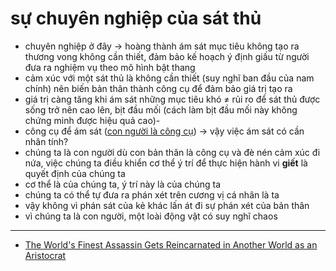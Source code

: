 # sự chuyên nghiệp của sát thủ

- chuyên nghiệp ở đây → hoàng thành ám sát mục tiêu không tạo ra thương vong không cần thiết, đảm bảo kế hoạch ý định giấu từ người đưa ra nghiệm vụ theo mô hình bật thang
- cảm xúc với một sát thủ là không cần thiết (suy nghĩ ban đầu của nam chính) nên biến bản thân thành công cụ để đảm bảo giá trị tạo ra
- giá trị càng tăng khi ám sát những mục tiêu khó ≠ rủi ro để sát thủ được sống trở nên cao lên, bịt đầu mối (cách làm bịt đầu mối này không chứng minh được hiệu quả cao)-
- công cụ để ám sát ([con người là công cụ](20220216231352.md)) → vậy việc ám sát có cần nhân tính?
- chúng ta là con người dù con bản thân là công cụ và đè nén cảm xúc đi nứa, việc chúng ta điều khiển cơ thể ý trí để thực hiện hành vi **giết** là quyết định của chúng ta
- cơ thể là của chúng ta, ý trí này là của chúng ta
- chúng ta có thể tự đưa ra phán xét trên cương vị cá nhân là ta
- vậy không vì phán sát của kẻ khác lấn át đi sự phán xét của bản thân
- vì chúng ta là con người, một loài động vật có suy nghĩ chaos

---

- [The World's Finest Assassin Gets Reincarnated in Another World as an Aristocrat](20220216185725.md)
